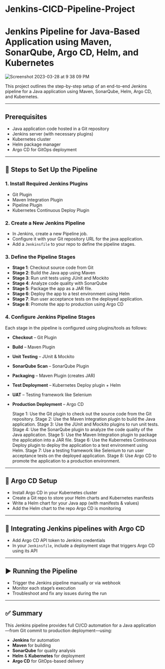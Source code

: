 # Jenkins-CICD-Pipeline-Project
# Jenkins Pipeline for Java-Based Application using Maven, SonarQube, Argo CD, Helm, and Kubernetes

![Screenshot 2023-03-28 at 9 38 09 PM](https://user-images.githubusercontent.com/43399466/228301952-abc02ca2-9942-4a67-8293-f76647b6f9d8.png)

This project outlines the step-by-step setup of an end-to-end Jenkins pipeline for a Java application using Maven, SonarQube, Helm, Argo CD, and Kubernetes.

---

## Prerequisites

- Java application code hosted in a Git repository  
- Jenkins server (with necessary plugins)  
- Kubernetes cluster  
- Helm package manager  
- Argo CD for GitOps deployment  

---

## 🔧 Steps to Set Up the Pipeline

### 1. **Install Required Jenkins Plugins**
- Git Plugin  
- Maven Integration Plugin  
- Pipeline Plugin  
- Kubernetes Continuous Deploy Plugin  

### 2. **Create a New Jenkins Pipeline**
- In Jenkins, create a new Pipeline job.
- Configure it with your Git repository URL for the java application.
- Add a `Jenkinsfile` to your repo to define the pipeline stages.

### 3. **Define the Pipeline Stages**

- **Stage 1**: Checkout source code from Git  
- **Stage 2**: Build the Java app using Maven  
- **Stage 3**: Run unit tests using JUnit and Mockito  
- **Stage 4**: Analyze code quality with SonarQube  
- **Stage 5**: Package the app as a JAR file. 
- **Stage 6**: Deploy the app to a test environment using Helm
- **Stage 7**: Run user acceptance tests on the deployed application.
- **Stage 8**: Promote the app to production using Argo CD  

### 4. **Configure Jenkins Pipeline Stages**
Each stage in the pipeline is configured using plugins/tools as follows:

- **Checkout** – Git Plugin  
- **Build** – Maven Plugin  
- **Unit Testing** – JUnit & Mockito  
- **SonarQube Scan** – SonarQube Plugin  
- **Packaging** – Maven Plugin (creates JAR)  
- **Test Deployment** – Kubernetes Deploy plugin + Helm  
- **UAT** – Testing framework like Selenium  
- **Production Deployment** – Argo CD
  
    Stage 1: Use the Git plugin to check out the source code from the Git repository.
    Stage 2: Use the Maven Integration plugin to build the Java application.
    Stage 3: Use the JUnit and Mockito plugins to run unit tests.
    Stage 4: Use the SonarQube plugin to analyze the code quality of the Java application.
    Stage 5: Use the Maven Integration plugin to package the application into a JAR file.
    Stage 6: Use the Kubernetes Continuous Deploy plugin to deploy the application to a test environment using Helm.
    Stage 7: Use a testing framework like Selenium to run user acceptance tests on the deployed application.
    Stage 8: Use Argo CD to promote the application to a production environment.
---

## 🚀 Argo CD Setup

- Install Argo CD in your Kubernetes cluster  
- Create a Git repo to store your Helm charts and Kubernetes manifests  
- Write a Helm chart for your Java app (with manifests & values)  
- Add the Helm chart to the repo Argo CD is monitoring  

---

## 🔗 Integrating Jenkins pipelines with Argo CD

- Add Argo CD API token to Jenkins credentials  
- In your `Jenkinsfile`, include a deployment stage that triggers Argo CD using its API  

---

## ▶️ Running the Pipeline

- Trigger the Jenkins pipeline manually or via webhook  
- Monitor each stage’s execution  
- Troubleshoot and fix any issues during the run  

---

## ✅ Summary

This Jenkins pipeline provides full CI/CD automation for a Java application—from Git commit to production deployment—using:

- **Jenkins** for automation  
- **Maven** for building  
- **SonarQube** for quality analysis  
- **Helm** & **Kubernetes** for deployment  
- **Argo CD** for GitOps-based delivery

